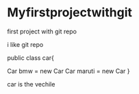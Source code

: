 # Myfirstprojectwithgit
first project with git repo




i like git repo


public class car{

Car bmw = new Car
Car maruti = new Car
}


car is the vechile 
